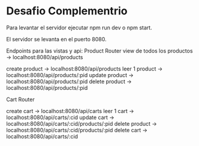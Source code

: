 # Desafio Complementrio

Para levantar el servidor ejecutar npm run dev o npm start.

El servidor se levanta en el puerto 8080.

Endpoints para las vistas y api:
Product Router
view de todos los productos -> localhost:8080/api/products

create product -> localhost:8080/api/products
leer 1 product -> localhost:8080/api/products/:pid
update product -> localhost:8080/api/products/:pid
delete product -> localhost:8080/api/products/:pid

Cart Router

create cart -> localhost:8080/api/carts
leer 1 cart -> localhost:8080/api/carts/:cid
update cart -> localhost:8080/api/carts/:cid/products/:pid
delete product -> localhost:8080/api/carts/:cid/products/:pid
delete cart -> localhost:8080/api/carts/:cid
